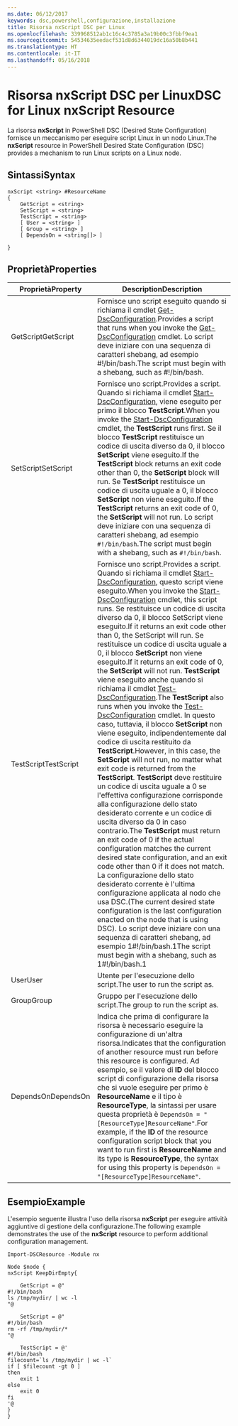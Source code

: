 ```yaml
---
ms.date: 06/12/2017
keywords: dsc,powershell,configurazione,installazione
title: Risorsa nxScript DSC per Linux
ms.openlocfilehash: 339968512ab1c16c4c3785a3a19b00c3fbbf9ea1
ms.sourcegitcommit: 54534635eedacf531d8d6344019dc16a50b8b441
ms.translationtype: HT
ms.contentlocale: it-IT
ms.lasthandoff: 05/16/2018
---
```

# <a name="dsc-for-linux-nxscript-resource"></a><span data-ttu-id="40b40-103">Risorsa nxScript DSC per Linux</span><span class="sxs-lookup"><span data-stu-id="40b40-103">DSC for Linux nxScript Resource</span></span>

<span data-ttu-id="40b40-104">La risorsa **nxScript** in PowerShell DSC (Desired State Configuration) fornisce un meccanismo per eseguire script Linux in un nodo Linux.</span><span class="sxs-lookup"><span data-stu-id="40b40-104">The **nxScript** resource in PowerShell Desired State Configuration (DSC) provides a mechanism to run Linux scripts on a Linux node.</span></span>

## <a name="syntax"></a><span data-ttu-id="40b40-105">Sintassi</span><span class="sxs-lookup"><span data-stu-id="40b40-105">Syntax</span></span>

```
nxScript <string> #ResourceName
{
    GetScript = <string>
    SetScript = <string>
    TestScript = <string>
    [ User = <string> ]
    [ Group = <string> ]
    [ DependsOn = <string[]> ]

}
```

## <a name="properties"></a><span data-ttu-id="40b40-106">Proprietà</span><span class="sxs-lookup"><span data-stu-id="40b40-106">Properties</span></span>

|  <span data-ttu-id="40b40-107">Proprietà</span><span class="sxs-lookup"><span data-stu-id="40b40-107">Property</span></span> |  <span data-ttu-id="40b40-108">Description</span><span class="sxs-lookup"><span data-stu-id="40b40-108">Description</span></span> |
|---|---|
| <span data-ttu-id="40b40-109">GetScript</span><span class="sxs-lookup"><span data-stu-id="40b40-109">GetScript</span></span>| <span data-ttu-id="40b40-110">Fornisce uno script eseguito quando si richiama il cmdlet [Get-DscConfiguration](https://technet.microsoft.com/en-us/library/dn521625.aspx).</span><span class="sxs-lookup"><span data-stu-id="40b40-110">Provides a script that runs when you invoke the [Get-DscConfiguration](https://technet.microsoft.com/en-us/library/dn521625.aspx) cmdlet.</span></span> <span data-ttu-id="40b40-111">Lo script deve iniziare con una sequenza di caratteri shebang, ad esempio #!/bin/bash.</span><span class="sxs-lookup"><span data-stu-id="40b40-111">The script must begin with a shebang, such as #!/bin/bash.</span></span>|
| <span data-ttu-id="40b40-112">SetScript</span><span class="sxs-lookup"><span data-stu-id="40b40-112">SetScript</span></span>| <span data-ttu-id="40b40-113">Fornisce uno script.</span><span class="sxs-lookup"><span data-stu-id="40b40-113">Provides a script.</span></span> <span data-ttu-id="40b40-114">Quando si richiama il cmdlet [Start-DscConfiguration](https://technet.microsoft.com/en-us/library/dn521623.aspx), viene eseguito per primo il blocco **TestScript**.</span><span class="sxs-lookup"><span data-stu-id="40b40-114">When you invoke the [Start-DscConfiguration](https://technet.microsoft.com/en-us/library/dn521623.aspx) cmdlet, the **TestScript** runs first.</span></span> <span data-ttu-id="40b40-115">Se il blocco **TestScript** restituisce un codice di uscita diverso da 0, il blocco **SetScript** viene eseguito.</span><span class="sxs-lookup"><span data-stu-id="40b40-115">If the **TestScript** block returns an exit code other than 0, the **SetScript** block will run.</span></span> <span data-ttu-id="40b40-116">Se **TestScript** restituisce un codice di uscita uguale a 0, il blocco **SetScript** non viene eseguito.</span><span class="sxs-lookup"><span data-stu-id="40b40-116">If the **TestScript** returns an exit code of 0, the **SetScript** will not run.</span></span> <span data-ttu-id="40b40-117">Lo script deve iniziare con una sequenza di caratteri shebang, ad esempio `#!/bin/bash`.</span><span class="sxs-lookup"><span data-stu-id="40b40-117">The script must begin with a shebang, such as `#!/bin/bash`.</span></span>|
| <span data-ttu-id="40b40-118">TestScript</span><span class="sxs-lookup"><span data-stu-id="40b40-118">TestScript</span></span>| <span data-ttu-id="40b40-119">Fornisce uno script.</span><span class="sxs-lookup"><span data-stu-id="40b40-119">Provides a script.</span></span> <span data-ttu-id="40b40-120">Quando si richiama il cmdlet [Start-DscConfiguration](https://technet.microsoft.com/en-us/library/dn521623.aspx), questo script viene eseguito.</span><span class="sxs-lookup"><span data-stu-id="40b40-120">When you invoke the [Start-DscConfiguration](https://technet.microsoft.com/en-us/library/dn521623.aspx) cmdlet, this script runs.</span></span> <span data-ttu-id="40b40-121">Se restituisce un codice di uscita diverso da 0, il blocco SetScript viene eseguito.</span><span class="sxs-lookup"><span data-stu-id="40b40-121">If it returns an exit code other than 0, the SetScript will run.</span></span> <span data-ttu-id="40b40-122">Se restituisce un codice di uscita uguale a 0, il blocco **SetScript** non viene eseguito.</span><span class="sxs-lookup"><span data-stu-id="40b40-122">If it returns an exit code of 0, the **SetScript** will not run.</span></span> <span data-ttu-id="40b40-123">**TestScript** viene eseguito anche quando si richiama il cmdlet [Test-DscConfiguration](https://technet.microsoft.com/en-us/library/dn407382.aspx).</span><span class="sxs-lookup"><span data-stu-id="40b40-123">The **TestScript** also runs when you invoke the [Test-DscConfiguration](https://technet.microsoft.com/en-us/library/dn407382.aspx) cmdlet.</span></span> <span data-ttu-id="40b40-124">In questo caso, tuttavia, il blocco **SetScript** non viene eseguito, indipendentemente dal codice di uscita restituito da **TestScript**.</span><span class="sxs-lookup"><span data-stu-id="40b40-124">However, in this case, the **SetScript** will not run, no matter what exit code is returned from the **TestScript**.</span></span> <span data-ttu-id="40b40-125">**TestScript** deve restituire un codice di uscita uguale a 0 se l'effettiva configurazione corrisponde alla configurazione dello stato desiderato corrente e un codice di uscita diverso da 0 in caso contrario.</span><span class="sxs-lookup"><span data-stu-id="40b40-125">The **TestScript** must return an exit code of 0 if the actual configuration matches the current desired state configuration, and an exit code other than 0 if it does not match.</span></span> <span data-ttu-id="40b40-126">La configurazione dello stato desiderato corrente è l'ultima configurazione applicata al nodo che usa DSC.</span><span class="sxs-lookup"><span data-stu-id="40b40-126">(The current desired state configuration is the last configuration enacted on the node that is using DSC).</span></span> <span data-ttu-id="40b40-127">Lo script deve iniziare con una sequenza di caratteri shebang, ad esempio 1#!/bin/bash.1</span><span class="sxs-lookup"><span data-stu-id="40b40-127">The script must begin with a shebang, such as 1#!/bin/bash.1</span></span>|
| <span data-ttu-id="40b40-128">User</span><span class="sxs-lookup"><span data-stu-id="40b40-128">User</span></span>| <span data-ttu-id="40b40-129">Utente per l'esecuzione dello script.</span><span class="sxs-lookup"><span data-stu-id="40b40-129">The user to run the script as.</span></span>|
| <span data-ttu-id="40b40-130">Group</span><span class="sxs-lookup"><span data-stu-id="40b40-130">Group</span></span>| <span data-ttu-id="40b40-131">Gruppo per l'esecuzione dello script.</span><span class="sxs-lookup"><span data-stu-id="40b40-131">The group to run the script as.</span></span>|
| <span data-ttu-id="40b40-132">DependsOn</span><span class="sxs-lookup"><span data-stu-id="40b40-132">DependsOn</span></span> | <span data-ttu-id="40b40-133">Indica che prima di configurare la risorsa è necessario eseguire la configurazione di un'altra risorsa.</span><span class="sxs-lookup"><span data-stu-id="40b40-133">Indicates that the configuration of another resource must run before this resource is configured.</span></span> <span data-ttu-id="40b40-134">Ad esempio, se il valore di **ID** del blocco script di configurazione della risorsa che si vuole eseguire per primo è **ResourceName** e il tipo è **ResourceType**, la sintassi per usare questa proprietà è `DependsOn = "[ResourceType]ResourceName"`.</span><span class="sxs-lookup"><span data-stu-id="40b40-134">For example, if the **ID** of the resource configuration script block that you want to run first is **ResourceName** and its type is **ResourceType**, the syntax for using this property is `DependsOn = "[ResourceType]ResourceName"`.</span></span>|

## <a name="example"></a><span data-ttu-id="40b40-135">Esempio</span><span class="sxs-lookup"><span data-stu-id="40b40-135">Example</span></span>

<span data-ttu-id="40b40-136">L'esempio seguente illustra l'uso della risorsa **nxScript** per eseguire attività aggiuntive di gestione della configurazione.</span><span class="sxs-lookup"><span data-stu-id="40b40-136">The following example demonstrates the use of the **nxScript** resource to perform additional configuration management.</span></span>

```
Import-DSCResource -Module nx

Node $node {
nxScript KeepDirEmpty{

    GetScript = @"
#!/bin/bash
ls /tmp/mydir/ | wc -l
"@

    SetScript = @"
#!/bin/bash
rm -rf /tmp/mydir/*
"@

    TestScript = @'
#!/bin/bash
filecount=`ls /tmp/mydir | wc -l`
if [ $filecount -gt 0 ]
then
    exit 1
else
    exit 0
fi
'@
}
}
```